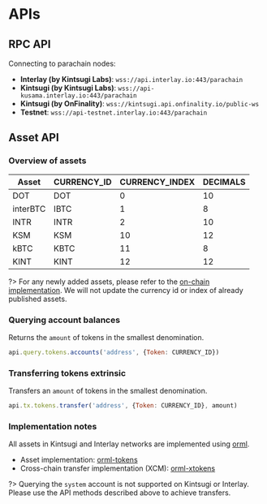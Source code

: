 # APIs

## RPC API

Connecting to parachain nodes:

* **Interlay (by Kintsugi Labs)**: `wss://api.interlay.io:443/parachain`
* **Kintsugi (by Kintsugi Labs)**: `wss://api-kusama.interlay.io:443/parachain`
* **Kintsugi (by OnFinality)**: `wss://kintsugi.api.onfinality.io/public-ws`
* **Testnet**: `wss://api-testnet.interlay.io:443/parachain`

## Asset API

### Overview of assets

| Asset    | CURRENCY_ID | CURRENCY_INDEX | DECIMALS |
|----------|-------------|----------------|----------|
| DOT      | DOT         | 0              | 10       |
| interBTC | IBTC        | 1              | 8        |
| INTR     | INTR        | 2              | 10       |
| KSM      | KSM         | 10             | 12       |
| kBTC     | KBTC        | 11             | 8        |
| KINT     | KINT        | 12             | 12       |

?> For any newly added assets, please refer to the [on-chain implementation](https://github.com/interlay/interbtc/blob/master/primitives/src/lib.rs#L472). We will not update the currency id or index of already published assets.

### Querying account balances

Returns the `amount` of tokens in the smallest denomination.

```js
api.query.tokens.accounts('address', {Token: CURRENCY_ID})
```

### Transferring tokens extrinsic

Transfers an `amount` of tokens in the smallest denomination.

```js
api.tx.tokens.transfer('address', {Token: CURRENCY_ID}, amount)
```

### Implementation notes

All assets in Kintsugi and Interlay networks are implemented using [orml](https://github.com/open-web3-stack/open-runtime-module-library).

- Asset implementation: [orml-tokens](https://github.com/open-web3-stack/open-runtime-module-library/tree/master/tokens)
- Cross-chain transfer implementation (XCM): [orml-xtokens](https://github.com/open-web3-stack/open-runtime-module-library/tree/master/xtokens)

?> Querying the `system` account is not supported on Kintsugi or Interlay. Please use the API methods described above to achieve transfers.


